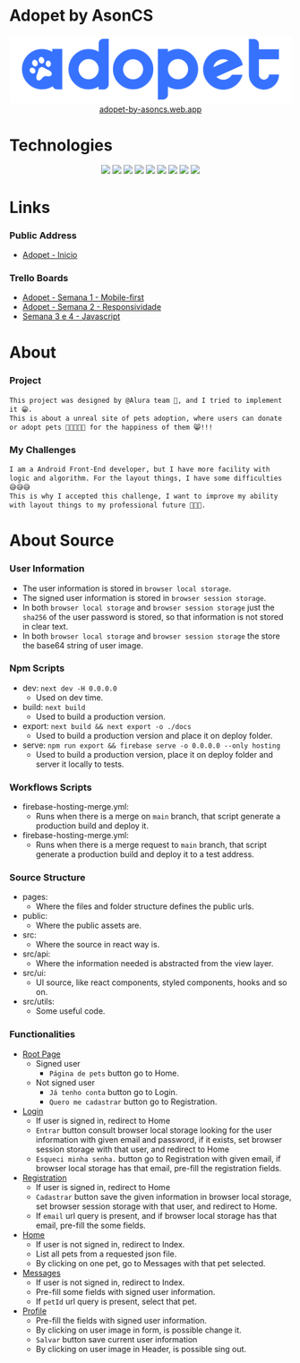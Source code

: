 # Adopet by AsonCS

<div align="center">
	<a href="https://adopet-by-asoncs.web.app/" target="_blank">
		<img src="https://github.com/AsonCS/adopet-challenge/raw/dev/public/images/logo_02.svg">
		<br/>
		adopet-by-asoncs.web.app
	</a>
</div>

# Technologies

<div align="center">
	<img src="https://img.shields.io/badge/HTML5-E34F26?style=for-the-badge&logo=html5&logoColor=white">
	<img src="https://img.shields.io/badge/CSS3-1572B6?style=for-the-badge&logo=css3&logoColor=white">
	<img src="https://img.shields.io/badge/Typescript-404D59?style=for-the-badge&logo=typescript&logoColor=%2361DAFB" />
	<img src="https://img.shields.io/badge/JavaScript-F7DF1E?style=for-the-badge&logo=javascript&logoColor=black">
	<img src="https://img.shields.io/badge/Node.js-43853D?style=for-the-badge&logo=node.js&logoColor=white" />
	<img src="https://img.shields.io/badge/React-20232A?style=for-the-badge&logo=react&logoColor=61DAFB"/>
	<img src="https://img.shields.io/badge/React-black?style=for-the-badge&logo=next.js&logoColor=white"/>
	<img src="https://img.shields.io/badge/Firebase-039BE5?style=for-the-badge&logo=firebase&logoColor=61DAFB"/>
	<img src="https://img.shields.io/badge/Sha256-F7DF1E?style=for-the-badge"/>
</div>

# Links

### Public Address

-   <a href="https://adopet-by-asoncs.web.app/">Adopet - Inicio</a>

### Trello Boards

-   <a href="https://trello.com/b/G1d1XRky/adopet-semana-1-mobile-first">Adopet - Semana 1 - Mobile-first</a>
-   <a href="https://trello.com/b/If9zskEu/adopet-semana-2-responsividade">Adopet - Semana 2 - Responsividade</a>
-   <a href="https://trello.com/b/hfpdPBXD/semana-3-e-4-javascript">Semana 3 e 4 - Javascript</a>

# About

### Project

    This project was designed by @Alura team 🤙, and I tried to implement it 😁.
    This is about a unreal site of pets adoption, where users can donate or adopt pets 🐶🐱🐭🐹🐰 for the happiness of them 😸!!!

### My Challenges

    I am a Android Front-End developer, but I have more facility with logic and algorithm. For the layout things, I have some difficulties 😅😅😅
    This is why I accepted this challenge, I want to improve my ability with layout things to my professional future 💪👊🤓.

# About Source

### User Information

-   The user information is stored in `browser local storage`.
-   The signed user information is stored in `browser session storage`.
-   In both `browser local storage` and `browser session storage` just the `sha256` of the user password is stored, so that information is not stored in clear text.
-   In both `browser local storage` and `browser session storage` the store the base64 string of user image.

### Npm Scripts

-   dev: `next dev -H 0.0.0.0`
    -   Used on dev time.
-   build: `next build`
    -   Used to build a production version.
-   export: `next build && next export -o ./docs`
    -   Used to build a production version and place it on deploy folder.
-   serve: `npm run export && firebase serve -o 0.0.0.0 --only hosting`
    -   Used to build a production version, place it on deploy folder and server it locally to tests.

### Workflows Scripts

-   firebase-hosting-merge.yml:
    -   Runs when there is a merge on `main` branch, that script generate a production build and deploy it.
-   firebase-hosting-merge.yml:
    -   Runs when there is a merge request to `main` branch, that script generate a production build and deploy it to a test address.

### Source Structure

-   pages:
    -   Where the files and folder structure defines the public urls.
-   public:
    -   Where the public assets are.
-   src:
    -   Where the source in react way is.
-   src/api:
    -   Where the information needed is abstracted from the view layer.
-   src/ui:
    -   UI source, like react components, styled components, hooks and so on.
-   src/utils:
    -   Some useful code.

### Functionalities

-   <a href="https://adopet-by-asoncs.web.app/">Root Page</a>
    -   Signed user
        -   `Página de pets` button go to Home.
    -   Not signed user
        -   `Já tenho conta` button go to Login.
        -   `Quero me cadastrar` button go to Registration.
-   <a href="https://adopet-by-asoncs.web.app/login.html">Login</a>
    -   If user is signed in, redirect to Home
    -   `Entrar` button consult browser local storage looking for the user information with given email and password, if it exists, set browser session storage with that user, and redirect to Home
    -   `Esqueci minha senha.` button go to Registration with given email, if browser local storage has that email, pre-fill the registration fields.
-   <a href="https://adopet-by-asoncs.web.app/registration.html">Registration</a>
    -   If user is signed in, redirect to Home
    -   `Cadastrar` button save the given information in browser local storage, set browser session storage with that user, and redirect to Home.
    -   If `email` url query is present, and if browser local storage has that email, pre-fill the some fields.
-   <a href="https://adopet-by-asoncs.web.app/home.html">Home</a>
    -   If user is not signed in, redirect to Index.
    -   List all pets from a requested json file.
    -   By clicking on one pet, go to Messages with that pet selected.
-   <a href="https://adopet-by-asoncs.web.app/messages.html">Messages</a>
    -   If user is not signed in, redirect to Index.
    -   Pre-fill some fields with signed user information.
    -   If `petId` url query is present, select that pet.
-   <a href="https://adopet-by-asoncs.web.app/profile.html">Profile</a>
    -   Pre-fill the fields with signed user information.
    -   By clicking on user image in form, is possible change it.
    -   `Salvar` button save current user information
    -   By clicking on user image in Header, is possible sing out.
